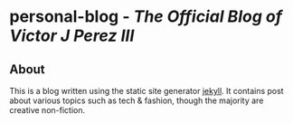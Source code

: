 # personal-blog - _The Official Blog of Victor J Perez III_

## About
This is a blog written using the static site generator [jekyll](https://jekyllrb.com/). It contains post about various topics such as tech & fashion, though the majority are creative non-fiction.
